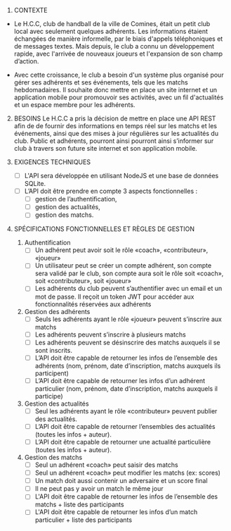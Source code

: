1. CONTEXTE 
- Le H.C.C, club de handball de la ville de Comines, était un petit club local avec seulement quelques adhérents. Les informations étaient échangées de manière informelle, par le biais d'appels téléphoniques et de messages textes. Mais depuis, le club a connu un développement rapide, avec l'arrivée de nouveaux joueurs et l'expansion de son champ d’action.

- Avec cette croissance, le club a besoin d'un système plus organisé pour gérer ses adhérents et ses événements, tels que les matchs hebdomadaires. Il souhaite donc mettre en place un site internet et un application mobile pour promouvoir ses activités, avec un fil d'actualités et un espace membre pour les adhérents.
  
2. BESOINS 
Le H.C.C a pris la décision de mettre en place une API REST afin de de fournir des informations en temps réel sur les matchs et les événements, ainsi que des mises à jour régulières sur les actualités du club.  Public et adhérents, pourront ainsi pourront ainsi s’informer sur club à travers son future site internet et son application mobile.

3. EXIGENCES TECHNIQUES
      - [ ] L'API sera développée en utilisant NodeJS et une base de données SQLite.
      - [ ] L’API doit être prendre en compte 3 aspects fonctionnelles :
        - [ ] gestion de l’authentification, 
        - [ ] gestion des actualités,
        - [ ] gestion des matchs.

4. SPÉCIFICATIONS FONCTIONNELLES ET RÈGLES DE GESTION 
   1. Authentification 
        - [ ] Un adhérent peut avoir soit le rôle «coach», «contributeur», «joueur»
        - [ ] Un utilisateur peut se créer un compte adhérent, son compte sera validé par le club, son compte aura soit le rôle soit «coach», soit «contributeur», soit «joueur»
        - [ ] Les adhérents du club peuvent s’authentifier avec un email et un mot de passe. Il reçoit un token JWT pour accéder aux fonctionnalités réservées aux adhérents
   2. Gestion des adhérents 
        - [ ] Seuls les adhérents ayant le rôle «joueur» peuvent s’inscrire aux matchs
        - [ ] Les adhérents peuvent s’inscrire à plusieurs matchs
        - [ ] Les adhérents peuvent se désinscrire des matchs auxquels il se sont inscrits.
        - [ ] L’API doit être capable de retourner les infos de l’ensemble des adhérents (nom, prénom, date d’inscription, matchs auxquels ils participent)
        - [ ] L’API doit être capable de retourner les infos d’un adhérent particulier (nom, prénom, date d’inscription, matchs auxquels il participe)
   3. Gestion des actualités 
        - [ ] Seul les adhérents ayant le rôle «contributeur» peuvent publier des actualités.
        - [ ] L’API doit être capable de retourner l’ensembles des actualités (toutes les infos + auteur).
        - [ ] L’API doit être capable de retourner une actualité particulière (toutes les infos + auteur).
   4. Gestion des matchs 
        - [ ] Seul un adhérent «coach» peut saisir des matchs
        - [ ] Seul un adhérent «coach» peut modifier les matchs (ex: scores)
        - [ ] Un match doit aussi contenir un adversaire et un score final
        - [ ] Il ne peut pas y avoir un match le même jour
        - [ ] L'API doit être capable de retourner les infos de l’ensemble des matchs + liste des participants
        - [ ] L'API doit être capable de retourner les infos d’un match particulier + liste des participants